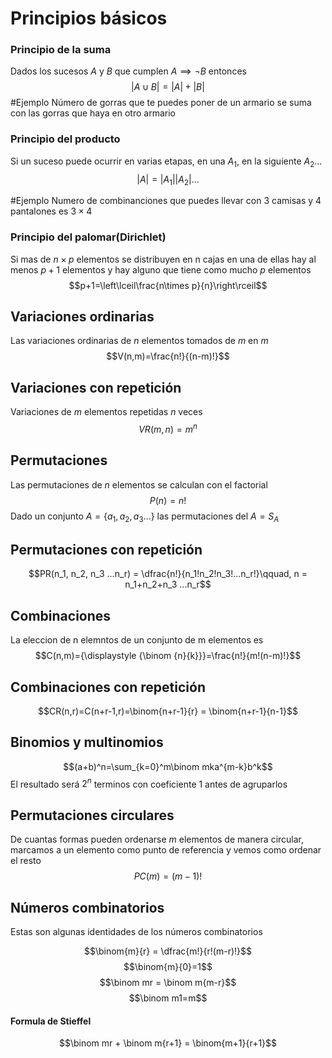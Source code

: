 # Principios básicos

### Principio de la suma
Dados los sucesos $A$ y $B$ que cumplen $A\implies\neg B$ entonces $$|A\cup B|=|A|+|B|$$
#Ejemplo Número de gorras que te puedes poner de un armario se suma con las gorras que haya en otro armario

### Principio del producto
Si un suceso puede ocurrir en varias etapas, en una $A_1$, en la siguiente $A_2$...$$|A|=|A_1||A_2|...$$

#Ejemplo Numero de combinanciones que puedes llevar con 3 camisas y 4 pantalones es $3 \times 4$ 

### Principio del palomar(Dirichlet)
Si mas de $n\times p$ elementos se distribuyen en n cajas en una de ellas hay al menos $p+1$ elementos y hay alguno que tiene como mucho $p$ elementos
$$p+1=\left\lceil\frac{n\times p}{n}\right\rceil$$


## Variaciones ordinarias
Las variaciones ordinarias de $n$ elementos tomados de $m$ en $m$ $$V(n,m)=\frac{n!}{(n-m)!}$$

## Variaciones con repetición
Variaciones de $m$ elementos repetidas $n$ veces
$$VR(m,n)=m^n$$

## Permutaciones
Las permutaciones de $n$ elementos se calculan con el factorial $$P(n) = n!$$
Dado un conjunto $A= \{a_1,a_2,a_3 ...\}$ las permutaciones del $A = S_A$

## Permutaciones con repetición
$$PR(n_1, n_2, n_3 ...n_r) = \dfrac{n!}{n_1!n_2!n_3!...n_r!}\qquad, n = n_1+n_2+n_3 ...n_r$$
## Combinaciones
La eleccion de n elemntos de un conjunto de m elementos es $$C(n,m)={\displaystyle {\binom {n}{k}}}=\frac{n!}{m!(n-m)!}$$
## Combinaciones con repetición
$$CR(n,r)=C(n+r-1,r)=\binom{n+r-1}{r} = \binom{n+r-1}{n-1}$$

## Binomios y multinomios
$$(a+b)^n=\sum_{k=0}^m\binom mka^{m-k}b^k$$
El resultado será $2^n$ terminos con coeficiente 1 antes de agruparlos

## Permutaciones circulares
De cuantas formas pueden ordenarse $m$ elementos de manera circular, marcamos a un elemento como punto de referencia y vemos como ordenar el resto
$$PC(m)=(m-1)!$$


## Números combinatorios
Estas son algunas identidades de los números combinatorios

$$\binom{m}{r} = \dfrac{m!}{r!(m-r)!}$$
$$\binom{m}{0}=1$$
$$\binom mr = \binom m{m-r}$$
$$\binom m1=m$$
#### Formula de Stieffel
$$\binom mr + \binom m{r+1} = \binom{m+1}{r+1}$$